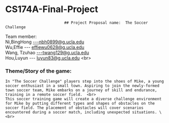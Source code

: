 # CS174A-Final-Project
                              ## Project Proposal name:  The Soccer Challenge
Team member: <br>
    Ni,BingHong ---nbh0899@g.ucla.edu  <br>
    Wu,Effie --- effiewu0628@g.ucla.edu  <br>
    Wang, Tzuhao ---twang129@g.ucla.edu  <br>
    Hou,Luyun --- luyun83@g.ucla.edu  \<br>

### Theme/Story of the game: <br>
    In "The Soccer Challenge" players step into the shoes of Mike, a young soccer enthusiast in a small town. Aspiring to join the newly-formed town soccer team, Mike embarks on a journey of skill and endurance, training in a remote soccer field.  <br>
    This soccer training game will create a diverse challenge environment for Mike by putting different types and shapes of obstacles on the soccer field. The placement of obstacles will cover scenarios encountered during a soccer match, including unexpected situations. \<br>


        
